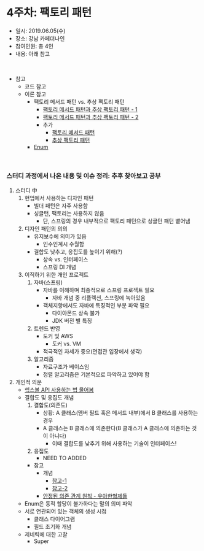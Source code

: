 4주차: 팩토리 패턴
===========
* 일시: 2019.06.05(수)
* 장소: 강남 카페더나인
* 참여인원: 총 4인
* 내용: 아래 참고
</br>

* 참고
	* 코드 참고
	* 이론 참고
		* 팩토리 메서드 패턴 vs. 추상 팩토리 패턴
			* [팩토리 메서드 패턴과 추상 팩토리 패턴 - 1](https://www.slideshare.net/GeniusYG/ss-38529279)
			* [팩토리 메서드 패턴과 추상 팩토리 패턴 - 2](https://besma.tistory.com/entry/%ED%8C%A9%ED%86%A0%EB%A6%AC-%EB%A9%94%EC%86%8C%EB%93%9C-%ED%8C%A8%ED%84%B4)
			* 추가
				* [팩토리 메서드 패턴](https://gmlwjd9405.github.io/2018/08/07/factory-method-pattern.html)
				* [추상 팩토리 패턴](https://gmlwjd9405.github.io/2018/08/08/abstract-factory-pattern.html)
		* [Enum](https://github.com/nara1030/DesignPattern/blob/master/study/week4_Factory/Enum%EC%97%90%20%EB%8C%80%ED%95%B4%20%EA%B3%B5%EB%B6%80.md)
</br>

### 스터디 과정에서 나온 내용 및 이슈 정리: 추후 찾아보고 공부
1. 스터디 中
	1. 현업에서 사용하는 디자인 패턴
		* 빌더 패턴은 자주 사용함
		* 싱글턴, 팩토리는 사용하지 않음
			* 단, 스프링의 경우 내부적으로 팩토리 패턴으로 싱글턴 패턴 뱉어냄
	2. 디자인 패턴의 의의
		* 유지보수에 의미가 있음
			* 인수인계시 수월함
		* 결합도 낮추고, 응집도를 높이기 위해(?)
			* 상속 vs. 인터페이스
			* 스프링 DI 개념
	3. 이직하기 위한 개인 프로젝트
		1. 자바(스프링)
			* 자바를 이해하며 최종적으로 스프링 프로젝트 필요
				* 자바 개념 중 리플렉션, 스프링에 녹아있음
			* 객체지향에서도 자바에 특징적인 부분 파악 필요
				* 다이아몬드 상속 불가
				* JDK 버전 별 특징
		2. 트렌드 반영
			* 도커 및 AWS
				* 도커 vs. VM
			* 적극적인 자세가 중요(면접관 입장에서 생각)
		3. 알고리즘
			* 자료구조가 베이스임
			* 정렬 알고리즘은 기본적으로 파악하고 있어야 함
2. 개인적 의문
	* [헥스볼 API 사용하는 법 물어봄]()
	* 결합도 및 응집도 개념
		1. 결합도(의존도)
			* 상황: A 클래스(멤버 필드 혹은 메서드 내부)에서 B 클래스를 사용하는 경우
			* A 클래스는 B 클래스에 의존한다(B 클래스가 A 클래스에 의존하는 것이 아니다)
				* 이때 결합도를 낮추기 위해 사용하는 기술이 인터페이스!
		2. 응집도
			* NEED TO ADDED
		* 참고
			* 개념
				* [참고-1](https://medium.com/jiwon-bae/%EC%99%9C-%EA%B0%9D%EC%B2%B4%EC%A7%80%ED%96%A5%EC%A0%81%EC%9C%BC%EB%A1%9C-%EC%A7%9C%EB%8A%94-%EA%B2%83%EC%9D%B4-%EC%A4%91%EC%9A%94%ED%95%A0%EA%B9%8C-d027780d081f)
				* [참고-2](https://smiler.tistory.com/entry/%EB%86%92%EC%9D%80-%EC%9D%91%EC%A7%91%EB%8F%84%EC%99%80-%EB%82%AE%EC%9D%80-%EA%B2%B0%ED%95%A9%EB%8F%84)
			* [안정된 의존 관계 원칙 - 우아한형제들](http://woowabros.github.io/study/2018/03/05/sdp-sap.html)
	* Enum은 동적 할당이 불가하다는 말의 의미 파악
	* 서로 연관되어 있는 객체의 생성 시점
		* 클래스 다이어그램
		* 필드 초기화 개념
	* 제네릭에 대한 고찰
		* Super